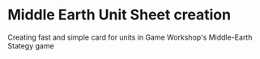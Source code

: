 # Middle Earth Unit Sheet creation
Creating fast and simple card for units in Game Workshop's Middle-Earth Stategy game
